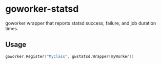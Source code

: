 # goworker-statsd
goworker wrapper that reports statsd success, failure, and job duration
times.

## Usage
```go
goworker.Register("MyClass", gwstatsd.Wrapper(myWorker))
```
